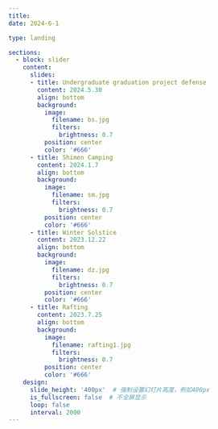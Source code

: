 ```yaml
---
title:
date: 2024-6-1

type: landing

sections:
  - block: slider
    content:
      slides:
      - title: Undergraduate graduation project defense
        content: 2024.5.30
        align: bottom
        background:
          image:
            filename: bs.jpg
            filters:
              brightness: 0.7
          position: center
          color: '#666'
      - title: Shimen Camping
        content: 2024.1.7
        align: bottom
        background:
          image:
            filename: sm.jpg
            filters:
              brightness: 0.7
          position: center
          color: '#666'
      - title: Winter Solstice
        content: 2023.12.22
        align: bottom
        background:
          image:
            filename: dz.jpg
            filters:
              brightness: 0.7
          position: center
          color: '#666'
      - title: Rafting
        content: 2023.7.25
        align: bottom
        background:
          image:
            filename: rafting1.jpg
            filters:
              brightness: 0.7
          position: center
          color: '#666'
    design:
      slide_height: '400px'  # 强制设置幻灯片高度，例如400px
      is_fullscreen: false  # 不全屏显示
      loop: false
      interval: 2000
---
```

